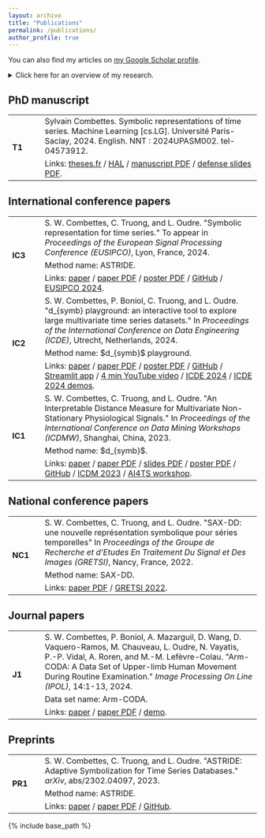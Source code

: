 ```yaml
---
layout: archive
title: "Publications"
permalink: /publications/
author_profile: true
---
```


You can also find my articles on <a href="https://scholar.google.com/citations?user=yXz3FG8AAAAJ">my Google Scholar profile</a>.

<details>
<summary>Click here for an overview of my research.</summary>
<hr style="height: 3px; background-color: black;">

My PhD research was at the intersection of Mathematics and Machine Learning for time series analysis. More precisely, my publications are on symbolic representations and distances between univariate and multivariate time series. My PhD manuscript <b>[T1]</b> sums up my research and contains 2 literature reviews, 2 major contributions (ASTRIDE <b>[IC3]</b> and $d_{symb}$ <b>[IC1]</b>), 1 interactive tool on Streamlit (the $d_{symb}$ playground <b>[IC2]</b>) and 1 open-access data set (the arm-CODA data set <b>[J1]</b>). The abstract of my manuscript is as follows.
<br><br>

<i>The objectives of this thesis are to define novel symbolic representations and distance measures that are suited for time series that can be multivariate and non-stationary.
In addition, they should preserve the time information, be interpretable, and fast to compute.
We review symbolic representations of time series (that transform a real-valued series into a shorter discrete-valued series), as well as distance measures on time series, strings, and symbolic sequences (that result from a symbolization process).</i><br><br>

<i>We propose two contributions: ASTRIDE for a data set of univariate time series, and $d_{symb}$  for a data set of multivariate time series.
We also developed the $d_{symb}$ playground, an online interactive tool that allows users to apply $d_{symb}$ to their uploaded data.
ASTRIDE and $d_{symb}$ are data-driven as they use change-point detection for the segmentation step, then either quantiles or a $K$-means clustering algorithm for the quantization step.
Finally, they apply the general edit distance with custom costs between the resulting symbolic sequences.</i><br><br>

<i>We show the performance of ASTRIDE compared to 4 other symbolic representations on reconstruction and, when applicable, on classification tasks.
For $d_{symb}$, experiments show how interpretable the symbolization is.
Moreover, compared to 9 elastic distances on a clustering task, $d_{symb}$ achieves a competitive performance while being several orders of magnitude faster.</i>
<hr style="height: 3px; background-color: black;">
</details>

## PhD manuscript

<table>
  <tr>
    <td rowspan="2" style="width: 50px;"><b>T1</b></td>
    <td>Sylvain Combettes. Symbolic representations of time series. Machine Learning [cs.LG]. Université Paris-Saclay, 2024. English. NNT : 2024UPASM002. tel-04573912.</td>
  </tr>
  <tr>
    <td>Links: <a href="https://theses.fr/2024UPASM002">theses.fr</a> / <a href="https://theses.hal.science/tel-04573912">HAL</a> / <a href="https://theses.hal.science/tel-04573912v1/document">manuscript PDF</a> / <a href="/files/2024_01_08_phd_defense.pdf">defense slides PDF</a>.</td>
  </tr>
</table>

## International conference papers

<table>
  <tr>
    <td rowspan="3" style="width: 50px;"><b>IC3</b></td>
    <td>S. W. Combettes, C. Truong, and L. Oudre. "Symbolic representation for time series." To appear in <i>Proceedings of the European Signal Processing Conference (EUSIPCO)</i>, Lyon, France, 2024.</td>
  </tr>
  <tr>
    <td>Method name: ASTRIDE.</td>
  </tr>
  <tr>
    <td>Links: <a href="https://ieeexplore.ieee.org/document/10715214">paper</a> / <a href="https://eurasip.org/Proceedings/Eusipco/Eusipco2024/pdfs/0001962.pdf">paper PDF</a> / <a href="/files/2024_08_08_eusipco_astride_poster.pdf">poster PDF</a> / <a href="https://github.com/sylvaincom/symb-rep">GitHub</a> / <a href="https://eusipcolyon.sciencesconf.org/">EUSIPCO 2024</a>.</td>
  </tr>

  <tr>
    <td rowspan="3" style="width: 50px;"><b>IC2</b></td>
    <td>S. W. Combettes, P. Boniol, C. Truong, and L. Oudre. "d_{symb} playground: an interactive tool to explore large multivariate time series datasets." In <i>Proceedings of the International Conference on Data Engineering (ICDE)</i>, Utrecht, Netherlands, 2024.</td>
  </tr>
  <tr>
    <td>Method name: $d_{symb}$ playground.</td>
  </tr>
  <tr>
    <td>Links: <a href="https://www.computer.org/csdl/proceedings-article/icde/2024/171500f437/1YOtVpNaCVW">paper</a> / <a href="http://www.laurentoudre.fr/publis/dsymb_demo.pdf">paper PDF</a> / <a href="/files/2024_05_15_dsymb_playground_poster.pdf">poster PDF</a> / <a href="https://github.com/boniolp/dsymb-playground">GitHub</a> / <a href="https://dsymb-playground.streamlit.app/">Streamlit app</a> / <a href="https://youtu.be/4verma-Aqo8">4 min YouTube video</a> / <a href="https://icde2024.github.io/">ICDE 2024</a> / <a href="https://icde2024.github.io/demos.html">ICDE 2024 demos</a>.</td>
  </tr>

  <tr>
    <td rowspan="3" style="width: 50px;"><b>IC1</b></td>
    <td>S. W. Combettes, C. Truong, and L. Oudre. "An Interpretable Distance Measure for Multivariate Non-Stationary Physiological Signals." In <i>Proceedings of the International Conference on Data Mining Workshops (ICDMW)</i>, Shanghai, China, 2023.</td>
  </tr>
  <tr>
    <td>Method name: $d_{symb}$.</td>
  </tr>
  <tr>
    <td>Links: <a href="https://ieeexplore.ieee.org/abstract/document/10411636">paper</a> / <a href="http://www.laurentoudre.fr/publis/ICDM2023.pdf">paper PDF</a> / <a href="/files/2023_12_01_dsymb_icdm_slides.pdf">slides PDF</a> / <a href="/files/2023_12_01_dsymb_icdm_poster.pdf">poster PDF</a> / <a href="https://github.com/sylvaincom/d-symb">GitHub</a> / <a href="https://www.cloud-conf.net/icdm2023/index.html">ICDM 2023</a> / <a href="https://ai4ts.github.io/icdm2023">AI4TS workshop</a>.</td>
  </tr>
</table>

## National conference papers

<table>
  <tr>
    <td rowspan="3" style="width: 50px;"><b>NC1</b></td>
    <td>S. W. Combettes, C. Truong, and L. Oudre. "SAX-DD: une nouvelle représentation symbolique pour séries temporelles" In <i>Proceedings of the Groupe de Recherche et d’Etudes En Traitement Du Signal et Des Images (GRETSI)</i>, Nancy, France, 2022.</td>
  </tr>
  <tr>
    <td>Method name: SAX-DD.</td>
  </tr>
  <tr>
    <td>Links: <a href="https://gretsi.fr/data/colloque/pdf/2022_combettes826.pdf">paper PDF</a> / <a href="https://gretsi.fr/colloque2022/">GRETSI 2022</a>.</td>
  </tr>
</table>

## Journal papers

<table>
  <tr>
    <td rowspan="3" style="width: 50px;"><b>J1</b></td>
    <td>S. W. Combettes, P. Boniol, A. Mazarguil, D. Wang, D. Vaquero-Ramos, M. Chauveau, L. Oudre, N. Vayatis, P.-P. Vidal, A. Roren, and M.-M. Lefèvre-Colau. "Arm-CODA: A Data Set of Upper-limb Human Movement During Routine Examination." <i>Image Processing On Line (IPOL)</i>, 14:1-13, 2024.</td>
  </tr>
  <tr>
    <td>Data set name: Arm-CODA.</td>
  </tr>
  <tr>
    <td>Links: <a href="https://www.ipol.im/pub/art/2024/494/">paper</a> / <a href="https://www.ipol.im/pub/art/2024/494/article.pdf">paper PDF</a> / <a href="https://ipolcore.ipol.im/demo/clientApp/demo.html?id=494">demo</a>.</td>
  </tr>
</table>

## Preprints

<table>
  <tr>
    <td rowspan="3" style="width: 50px;"><b>PR1</b></td>
    <td>S. W. Combettes, C. Truong, and L. Oudre. "ASTRIDE: Adaptive Symbolization for Time Series Databases." <i>arXiv</i>, abs/2302.04097, 2023.</td>
  </tr>
  <tr>
    <td>Method name: ASTRIDE.</td>
  </tr>
  <tr>
    <td>Links: <a href="https://arxiv.org/abs/2302.04097">paper</a> / <a href="https://arxiv.org/pdf/2302.04097.pdf">paper PDF</a> / <a href="https://github.com/sylvaincom/astride">GitHub</a>.</td>
  </tr>
</table>

<!-- <table>
  <tr>
    <th>Year</th>
    <th>Authors</th>
    <th>Title</th>
    <th>Conference / journal</th>
    <th>Status</th>
  </tr>
  <tr>
    <td>2024</td>
    <td>S. W. Combettes, P. Boniol, C. Truong, and L. Oudre</td>
    <td>$d_{symb}$ playground: an interactive tool to explore large multivariate time series datasets</td>
    <td>Proceedings of the International Conference on Data Engineering (ICDE)</td>
    <td>accepted</td>
  </tr>
  <tr>
    <td>2024</td>
    <td>S. W. Combettes, C. Truong, and L. Oudre</td>
    <td>Arm-CODA: A Dataset of Upper-limb Human Movement during Routine Examination</td>
    <td>Image Processing On Line</td>
    <td>published</td>
  </tr>
  <tr>
    <td>2023</td>
    <td>S. W. Combettes, C. Truong, and L. Oudre</td>
    <td>An Interpretable Distance Measure for Multivariate Non-Stationary Physiological Signals</td>
    <td>Proceedings of the Proceedings of the International Conference on Data Mining Workshops (ICDMW)</td>
    <td>published</td>
  </tr>
  <tr>
    <td>2023</td>
    <td>S. W. Combettes, C. Truong, and L. Oudre</td>
    <td>ASTRIDE: Adaptive Symbolization for Time Series Databases </td>
    <td>arXiv</td>
    <td>preprint</td>
  </tr>
</table> -->


{% include base_path %}

<!-- {% for post in site.publications reversed %}
  {% include archive-single.html %}
{% endfor %} -->
